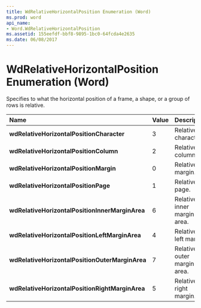 ```yaml
---
title: WdRelativeHorizontalPosition Enumeration (Word)
ms.prod: word
api_name:
- Word.WdRelativeHorizontalPosition
ms.assetid: 155eefdf-bbf8-9895-1bc0-64fcda4e2635
ms.date: 06/08/2017
---
```



# WdRelativeHorizontalPosition Enumeration (Word)

Specifies to what the horizontal position of a frame, a shape, or a group of rows is relative.



|**Name**|**Value**|**Description**|
|:-----|:-----|:-----|
| **wdRelativeHorizontalPositionCharacter**|3|Relative to character.|
| **wdRelativeHorizontalPositionColumn**|2|Relative to column.|
| **wdRelativeHorizontalPositionMargin**|0|Relative to margin.|
| **wdRelativeHorizontalPositionPage**|1|Relative to page.|
| **wdRelativeHorizontalPositionInnerMarginArea**|6|Relative to inner margin area.|
| **wdRelativeHorizontalPositionLeftMarginArea**|4|Relative to left margin.|
| **wdRelativeHorizontalPositionOuterMarginArea**|7|Relative to outer margin area.|
| **wdRelativeHorizontalPositionRightMarginArea**|5|Relative to right margin.|

